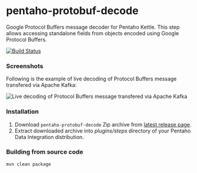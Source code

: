 pentaho-protobuf-decode
=======================

Google Protocol Buffers message decoder for Pentaho Kettle.
This step allows accessing standalone fields from objects encoded using Google Protocol Buffers.

[![Build Status](https://travis-ci.org/RuckusWirelessIL/pentaho-protobuf-decode.png)](https://travis-ci.org/RuckusWirelessIL/pentaho-protobuf-decode)


### Screenshots ###

Following is the example of live decoding of Protocol Buffers message transfered via Apache Kafka:

![Live decoding of Protocol Buffers message transfered via Apache Kafka](https://raw.github.com/RuckusWirelessIL/pentaho-protobuf-decode/master/doc/example.png)


### Installation ###

1. Download ```pentaho-protobuf-decode``` Zip archive from [latest release page](https://github.com/RuckusWirelessIL/pentaho-protobuf-decode/releases/latest).
2. Extract downloaded archive into *plugins/steps* directory of your Pentaho Data Integration distribution.


### Building from source code ###

```
mvn clean package
```
